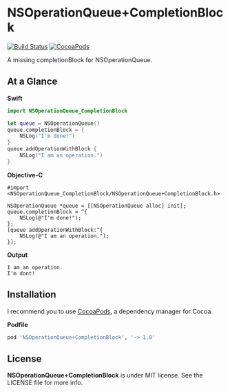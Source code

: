 NSOperationQueue+CompletionBlock
================================

[![Build Status](https://travis-ci.org/devxoul/NSOperationQueue-CompletionBlock.svg?branch=master)](https://travis-ci.org/devxoul/NSOperationQueue-CompletionBlock)
[![CocoaPods](http://img.shields.io/cocoapods/v/NSOperationQueue+CompletionBlock.svg?style=flat)](https://cocoapods.org/pods/NSOperationQueue+CompletionBlock)

A missing completionBlock for NSOperationQueue.


At a Glance
-----------

**Swift**

```swift
import NSOperationQueue_CompletionBlock

let queue = NSOperationQueue()
queue.completionBlock = {
    NSLog("I'm done!")
}
queue.addOperationWithBlock {
    NSLog("I am an operation.")
}
```

**Objective-C**

```objc
#import <NSOperationQueue_CompletionBlock/NSOperationQueue+CompletionBlock.h>

NSOperationQueue *queue = [[NSOperationQueue alloc] init];
queue.completionBlock = ^{
    NSLog(@"I'm done!");
};
[queue addOperationWithBlock:^{
    NSLog(@"I am an operation.");
}];
```

**Output**

```
I am an operation.
I'm dont!
```


Installation
------------

I recommend you to use [CocoaPods](https://cocoapods.org), a dependency manager for Cocoa.

**Podfile**

```ruby
pod 'NSOperationQueue+CompletionBlock', '~> 1.0'
```


License
-------

**NSOperationQueue+CompletionBlock** is under MIT license. See the LICENSE file for more info.
